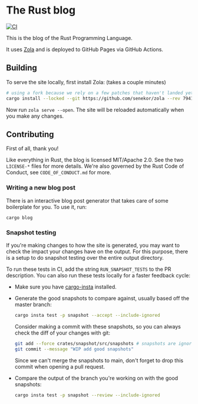 # The Rust blog

[![CI](https://github.com/rust-lang/blog.rust-lang.org/actions/workflows/main.yml/badge.svg)](https://github.com/rust-lang/blog.rust-lang.org/actions/workflows/main.yml)

This is the blog of the Rust Programming Language.

It uses [Zola](https://www.getzola.org/) and is deployed to GitHub Pages via GitHub Actions.

## Building

To serve the site locally, first install Zola: (takes a couple minutes)

```sh
# using a fork because we rely on a few patches that haven't landed yet
cargo install --locked --git https://github.com/senekor/zola --rev 79410eea82f837e4de9b1e4c3905287060b69255
```

Now run `zola serve --open`.
The site will be reloaded automatically when you make any changes.

## Contributing

First of all, thank you!

Like everything in Rust, the blog is licensed MIT/Apache 2.0. See the two
`LICENSE-*` files for more details. We're also governed by the Rust
Code of Conduct, see `CODE_OF_CONDUCT.md` for more.

### Writing a new blog post

There is an interactive blog post generator that takes care of some boilerplate for you.
To use it, run:

```
cargo blog
```

### Snapshot testing

If you're making changes to how the site is generated, you may want to check the impact your changes have on the output.
For this purpose, there is a setup to do snapshot testing over the entire output directory.

To run these tests in CI, add the string `RUN_SNAPSHOT_TESTS` to the PR description.
You can also run these tests locally for a faster feedback cycle:

- Make sure you have [cargo-insta](https://insta.rs/docs/quickstart/) installed.

- Generate the good snapshots to compare against, usually based off the master branch:
  ```sh
  cargo insta test -p snapshot --accept --include-ignored
  ```
  Consider making a commit with these snapshots, so you can always check the diff of your changes with git:
  ```sh
  git add --force crates/snapshot/src/snapshots # snapshots are ignored by default
  git commit --message "WIP add good snapshots"
  ```
  Since we can't merge the snapshots to main, don't forget to drop this commit when opening a pull request.

- Compare the output of the branch you're working on with the good snapshots:
  ```sh
  cargo insta test -p snapshot --review --include-ignored
  ```
